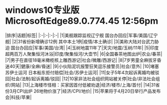# windows10专业版 MicrosoftEdge89.0.774.45 12:56pm

|排序|话题|标签|
|:-|:-|:-|:-|
|1|美舰跟踪监视辽宁舰 国台办回应|军事/美国/辽宁舰|
|2|31省份新增确诊12例 其中本土1例|疫情/本土确诊|
|3|美称大陆对台武力胁迫 国台办回应|军事/美国/台湾|
|4|玉树地震11年了|天灾/地震/玉树/11年|
|5|印度超两百万人聚集恒河沐浴|印度/聚集恒河/大壶节|
|6|全国春茶地图出炉|农业/春茶|
|7|男子在直径18毫米橄榄核上雕西游记|社会/微雕/西游记|
|8|7岁男童全麻拔牙昏迷40天|健康/全麻/昏迷|
|9|小伙陷泥坑报警狂笑逗乐接警员|社会/意外|
|10|堵塞苏伊士运河 日本船东拒付赔偿|社会/苏伊士运河|
|11|女子5年4次起诉离婚均被驳回|社会/法制/起诉离婚/驳回|
|12|10家非法社会组织网站被关停|社会/非法社会组织/网站|
|13|上海楼市怪相：买家因首付低被劝退|经济/楼市/上海/首付|
|14|31省份3月CPI出炉 26地物价涨了|经济/CPI/地价|
|15|苹果将于4月20日举行产品发布会|科技/苹果|
